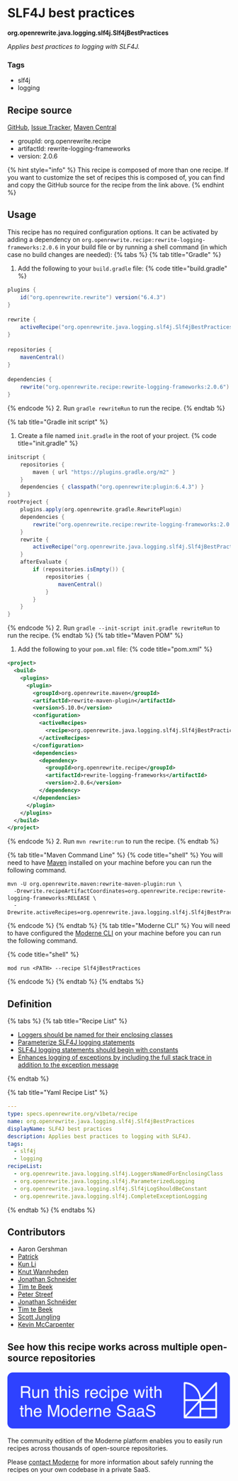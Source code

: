 # SLF4J best practices

**org.openrewrite.java.logging.slf4j.Slf4jBestPractices**

_Applies best practices to logging with SLF4J._

### Tags

* slf4j
* logging

## Recipe source

[GitHub](https://github.com/openrewrite/rewrite-logging-frameworks/blob/main/src/main/resources/META-INF/rewrite/slf4j.yml), [Issue Tracker](https://github.com/openrewrite/rewrite-logging-frameworks/issues), [Maven Central](https://central.sonatype.com/artifact/org.openrewrite.recipe/rewrite-logging-frameworks/2.0.6/jar)

* groupId: org.openrewrite.recipe
* artifactId: rewrite-logging-frameworks
* version: 2.0.6

{% hint style="info" %}
This recipe is composed of more than one recipe. If you want to customize the set of recipes this is composed of, you can find and copy the GitHub source for the recipe from the link above.
{% endhint %}

## Usage

This recipe has no required configuration options. It can be activated by adding a dependency on `org.openrewrite.recipe:rewrite-logging-frameworks:2.0.6` in your build file or by running a shell command (in which case no build changes are needed): 
{% tabs %}
{% tab title="Gradle" %}
1. Add the following to your `build.gradle` file:
{% code title="build.gradle" %}
```groovy
plugins {
    id("org.openrewrite.rewrite") version("6.4.3")
}

rewrite {
    activeRecipe("org.openrewrite.java.logging.slf4j.Slf4jBestPractices")
}

repositories {
    mavenCentral()
}

dependencies {
    rewrite("org.openrewrite.recipe:rewrite-logging-frameworks:2.0.6")
}
```
{% endcode %}
2. Run `gradle rewriteRun` to run the recipe.
{% endtab %}

{% tab title="Gradle init script" %}
1. Create a file named `init.gradle` in the root of your project.
{% code title="init.gradle" %}
```groovy
initscript {
    repositories {
        maven { url "https://plugins.gradle.org/m2" }
    }
    dependencies { classpath("org.openrewrite:plugin:6.4.3") }
}
rootProject {
    plugins.apply(org.openrewrite.gradle.RewritePlugin)
    dependencies {
        rewrite("org.openrewrite.recipe:rewrite-logging-frameworks:2.0.6")
    }
    rewrite {
        activeRecipe("org.openrewrite.java.logging.slf4j.Slf4jBestPractices")
    }
    afterEvaluate {
        if (repositories.isEmpty()) {
            repositories {
                mavenCentral()
            }
        }
    }
}
```
{% endcode %}
2. Run `gradle --init-script init.gradle rewriteRun` to run the recipe.
{% endtab %}
{% tab title="Maven POM" %}
1. Add the following to your `pom.xml` file:
{% code title="pom.xml" %}
```xml
<project>
  <build>
    <plugins>
      <plugin>
        <groupId>org.openrewrite.maven</groupId>
        <artifactId>rewrite-maven-plugin</artifactId>
        <version>5.10.0</version>
        <configuration>
          <activeRecipes>
            <recipe>org.openrewrite.java.logging.slf4j.Slf4jBestPractices</recipe>
          </activeRecipes>
        </configuration>
        <dependencies>
          <dependency>
            <groupId>org.openrewrite.recipe</groupId>
            <artifactId>rewrite-logging-frameworks</artifactId>
            <version>2.0.6</version>
          </dependency>
        </dependencies>
      </plugin>
    </plugins>
  </build>
</project>
```
{% endcode %}
2. Run `mvn rewrite:run` to run the recipe.
{% endtab %}

{% tab title="Maven Command Line" %}
{% code title="shell" %}
You will need to have [Maven](https://maven.apache.org/download.cgi) installed on your machine before you can run the following command.

```shell
mvn -U org.openrewrite.maven:rewrite-maven-plugin:run \
  -Drewrite.recipeArtifactCoordinates=org.openrewrite.recipe:rewrite-logging-frameworks:RELEASE \
  -Drewrite.activeRecipes=org.openrewrite.java.logging.slf4j.Slf4jBestPractices
```
{% endcode %}
{% endtab %}
{% tab title="Moderne CLI" %}
You will need to have configured the [Moderne CLI](https://docs.moderne.io/moderne-cli/cli-intro) on your machine before you can run the following command.

{% code title="shell" %}
```shell
mod run <PATH> --recipe Slf4jBestPractices
```
{% endcode %}
{% endtab %}
{% endtabs %}

## Definition

{% tabs %}
{% tab title="Recipe List" %}
* [Loggers should be named for their enclosing classes](../../../java/logging/slf4j/loggersnamedforenclosingclass.md)
* [Parameterize SLF4J logging statements](../../../java/logging/slf4j/parameterizedlogging.md)
* [SLF4J logging statements should begin with constants](../../../java/logging/slf4j/slf4jlogshouldbeconstant.md)
* [Enhances logging of exceptions by including the full stack trace in addition to the exception message](../../../java/logging/slf4j/completeexceptionlogging.md)

{% endtab %}

{% tab title="Yaml Recipe List" %}
```yaml
---
type: specs.openrewrite.org/v1beta/recipe
name: org.openrewrite.java.logging.slf4j.Slf4jBestPractices
displayName: SLF4J best practices
description: Applies best practices to logging with SLF4J.
tags:
  - slf4j
  - logging
recipeList:
  - org.openrewrite.java.logging.slf4j.LoggersNamedForEnclosingClass
  - org.openrewrite.java.logging.slf4j.ParameterizedLogging
  - org.openrewrite.java.logging.slf4j.Slf4jLogShouldBeConstant
  - org.openrewrite.java.logging.slf4j.CompleteExceptionLogging

```
{% endtab %}
{% endtabs %}

## Contributors
* Aaron Gershman
* [Patrick](mailto:patway99@gmail.com)
* [Kun Li](mailto:kun@moderne.io)
* [Knut Wannheden](mailto:knut@moderne.io)
* [Jonathan Schneider](mailto:jkschneider@gmail.com)
* [Tim te Beek](mailto:timtebeek@gmail.com)
* [Peter Streef](mailto:p.streef@gmail.com)
* [Jonathan Schnéider](mailto:jkschneider@gmail.com)
* [Tim te Beek](mailto:tim@moderne.io)
* [Scott Jungling](mailto:scott.jungling@gmail.com)
* [Kevin McCarpenter](mailto:kevin@moderne.io)


## See how this recipe works across multiple open-source repositories

[![Moderne Link Image](/.gitbook/assets/ModerneRecipeButton.png)](https://app.moderne.io/recipes/org.openrewrite.java.logging.slf4j.Slf4jBestPractices)

The community edition of the Moderne platform enables you to easily run recipes across thousands of open-source repositories.

Please [contact Moderne](https://moderne.io/product) for more information about safely running the recipes on your own codebase in a private SaaS.
